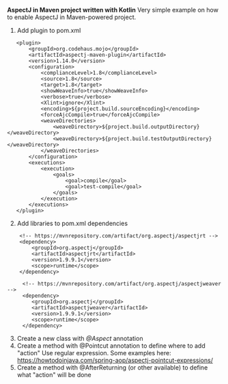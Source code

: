 **AspectJ in Maven project written with Kotlin**
Very simple example on how to enable AspectJ in Maven-powered project.

1. Add plugin to pom.xml
```
   <plugin>
       <groupId>org.codehaus.mojo</groupId>
       <artifactId>aspectj-maven-plugin</artifactId>
       <version>1.14.0</version>
       <configuration>
           <complianceLevel>1.8</complianceLevel>
           <source>1.8</source>
           <target>1.8</target>
           <showWeaveInfo>true</showWeaveInfo>
           <verbose>true</verbose>
           <Xlint>ignore</Xlint>
           <encoding>${project.build.sourceEncoding}</encoding>
           <forceAjcCompile>true</forceAjcCompile>
           <weaveDirectories>
               <weaveDirectory>${project.build.outputDirectory}</weaveDirectory>
               <weaveDirectory>${project.build.testOutputDirectory}</weaveDirectory>
           </weaveDirectories>
       </configuration>
       <executions>
           <execution>
               <goals>
                   <goal>compile</goal>
                   <goal>test-compile</goal>
               </goals>
           </execution>
       </executions>
   </plugin>
```
2. Add libraries to pom.xml dependencies
```
    <!-- https://mvnrepository.com/artifact/org.aspectj/aspectjrt -->
    <dependency>
        <groupId>org.aspectj</groupId>
        <artifactId>aspectjrt</artifactId>
        <version>1.9.9.1</version>
        <scope>runtime</scope>
    </dependency>

     <!-- https://mvnrepository.com/artifact/org.aspectj/aspectjweaver -->
     <dependency>
        <groupId>org.aspectj</groupId>
        <artifactId>aspectjweaver</artifactId>
        <version>1.9.9.1</version>
        <scope>runtime</scope>
     </dependency>
```
3. Create a new class with _@Aspect_ annotation
4. Create a method with @Pointcut annotation to define where to add "action"
Use regular expression. Some examples here: https://howtodoinjava.com/spring-aop/aspectj-pointcut-expressions/
5. Create a method with @AfterReturning (or other available) to define what "action" will be done 
